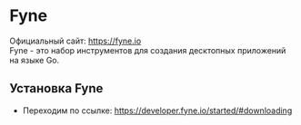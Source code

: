 # Fyne
Официальный сайт: https://fyne.io  
Fyne - это набор инструментов для создания десктопных приложений на языке Go.

## Установка Fyne
- Переходим по ссылке: https://developer.fyne.io/started/#downloading
